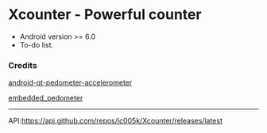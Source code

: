 # Xcounter - Powerful counter

* Android version >= 6.0
* To-do list.

### Credits

[android-qt-pedometer-accelerometer](https://github.com/adct-the-experimenter/android-qt-pedometer-accelerometer)&nbsp; &nbsp; &nbsp; &nbsp; &nbsp;

[embedded_pedometer](https://github.com/nerajbobra/embedded_pedometer)&nbsp; &nbsp; &nbsp; &nbsp; &nbsp;

---

API:https://api.github.com/repos/ic005k/Xcounter/releases/latest
